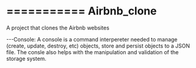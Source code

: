 ===========
Airbnb_clone
===========
A project that clones the Airbnb websites

---Console:
A console is a command interpereter needed to manage (create, update, destroy, etc) objects, store and persist objects to a JSON file. The consle also helps with the manipulation and validation of the storage system.

